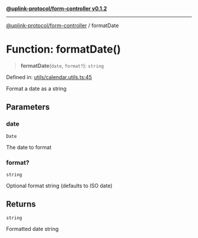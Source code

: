 [**@uplink-protocol/form-controller v0.1.2**](../README.md)

***

[@uplink-protocol/form-controller](../globals.md) / formatDate

# Function: formatDate()

> **formatDate**(`date`, `format?`): `string`

Defined in: [utils/calendar.utils.ts:45](https://github.com/jmkcoder/uplink-protocol-calendar/blob/519c17274ca35a5b4f4dfa9d2f04d55cb230d0b4/src/utils/calendar.utils.ts#L45)

Format a date as a string

## Parameters

### date

`Date`

The date to format

### format?

`string`

Optional format string (defaults to ISO date)

## Returns

`string`

Formatted date string
